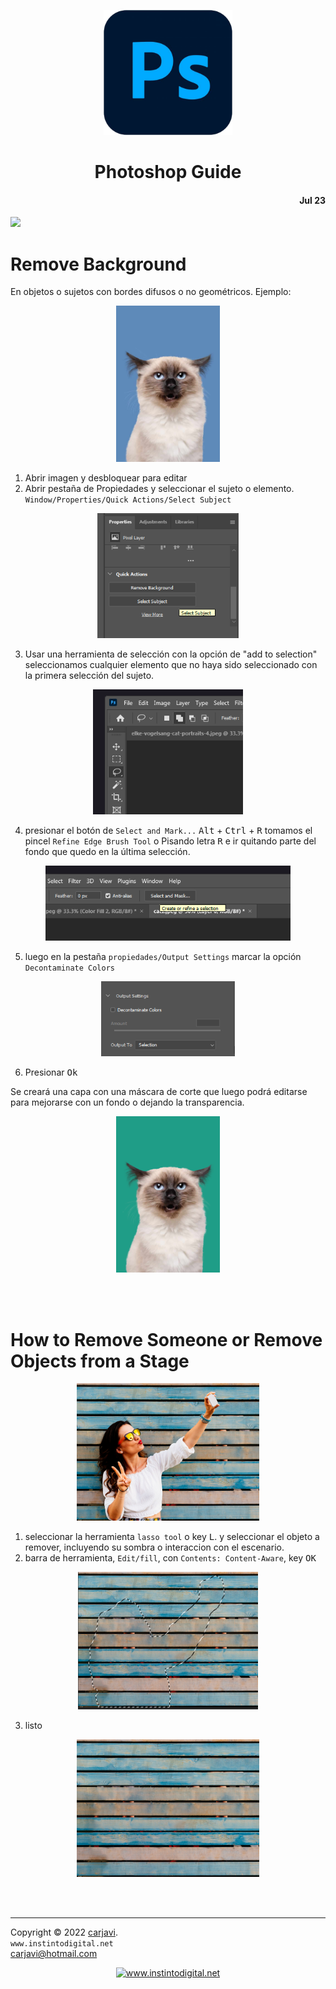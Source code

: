 <p align="center"><img src="./img/photoshop.png" height="200" alt=" " /></p>
<h1 align="center"> Photoshop Guide </h1> 
<h4 align="right">Jul 23</h4>
<img src="https://img.shields.io/badge/OS-Windows%20-blue">

<br>

# Remove Background
 En objetos o sujetos con bordes difusos o no geométricos. Ejemplo:
<p align="center"><img src="./img/cat1.jpeg" height="250" alt=" " /></p>

1. Abrir imagen y desbloquear para editar
2. Abrir pestaña de Propiedades y seleccionar el sujeto o elemento. ```Window/Properties/Quick Actions/Select Subject```
<p align="center"><img src="./img/0.png" height="200" alt=" " /></p>

3. Usar una herramienta de selección con la opción de "add to selection" seleccionamos cualquier elemento que no haya sido seleccionado con la primera selección del sujeto.
   
<p align="center"><img src="./img/1.png" height="200" alt=" " /></p>

4. presionar el botón de ```Select and Mark...``` <kbd>Alt</kbd> + <kbd>Ctrl</kbd> + <kbd>R</kbd> tomamos el pincel ```Refine Edge Brush Tool``` o Pisando letra <kbd>R</kbd> e ir quitando parte del fondo que quedo en la última selección.
<p align="center"><img src="./img/2.png" height="120" alt=" " /></p>

5. luego en la pestaña ```propiedades/Output Settings``` marcar la opción ```Decontaminate Colors```
<p align="center"><img src="./img/3.png" height="120" alt=" " /></p>

6. Presionar <kbd>Ok</kbd>

Se creará una capa con una máscara de corte que luego podrá editarse para mejorarse con un fondo o dejando la transparencia.

<p align="center"><img src="./img/cat2.png" height="250" alt=" " /></p>

<br>

<br>

# How to Remove Someone or Remove Objects from a Stage
<p align="center"><img src="./img/sample1.jpg" height="220" alt=" " /></p>

1. seleccionar la herramienta ```lasso tool``` o key <kbd>L</kbd>. y seleccionar el objeto a remover, incluyendo su sombra o interaccion con el escenario.
2. barra de herramienta, ```Edit/fill```, con ```Contents: Content-Aware```, key <kbd>OK</kbd>
 <p align="center"><img src="./img/sample1_2.jpg" height="220" alt=" " /></p>

3. listo
<p align="center"><img src="./img/sample2.jpg" height="220" alt=" " /></p>

<br>

<br>

---
Copyright &copy; 2022 [carjavi](https://github.com/carjavi). <br>
```www.instintodigital.net``` <br>
carjavi@hotmail.com <br>
<p align="center">
    <a href="https://instintodigital.net/" target="_blank"><img src="./img/developer.png" height="100" alt="www.instintodigital.net"></a>
</p>


